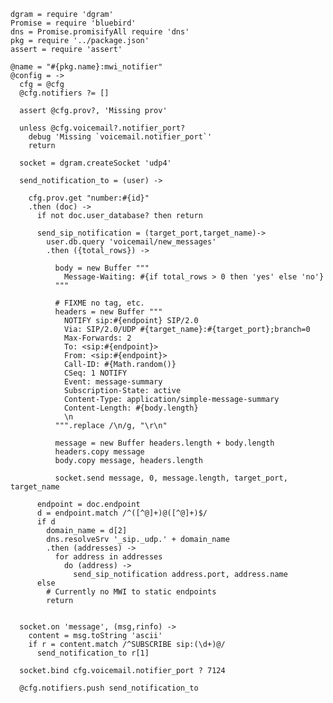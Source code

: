     dgram = require 'dgram'
    Promise = require 'bluebird'
    dns = Promise.promisifyAll require 'dns'
    pkg = require '../package.json'
    assert = require 'assert'

    @name = "#{pkg.name}:mwi_notifier"
    @config = ->
      cfg = @cfg
      @cfg.notifiers ?= []

      assert @cfg.prov?, 'Missing prov'

      unless @cfg.voicemail?.notifier_port?
        debug 'Missing `voicemail.notifier_port`'
        return

      socket = dgram.createSocket 'udp4'

      send_notification_to = (user) ->

        cfg.prov.get "number:#{id}"
        .then (doc) ->
          if not doc.user_database? then return

          send_sip_notification = (target_port,target_name)->
            user.db.query 'voicemail/new_messages'
            .then ({total_rows}) ->

              body = new Buffer """
                Message-Waiting: #{if total_rows > 0 then 'yes' else 'no'}
              """

              # FIXME no tag, etc.
              headers = new Buffer """
                NOTIFY sip:#{endpoint} SIP/2.0
                Via: SIP/2.0/UDP #{target_name}:#{target_port};branch=0
                Max-Forwards: 2
                To: <sip:#{endpoint}>
                From: <sip:#{endpoint}>
                Call-ID: #{Math.random()}
                CSeq: 1 NOTIFY
                Event: message-summary
                Subscription-State: active
                Content-Type: application/simple-message-summary
                Content-Length: #{body.length}
                \n
              """.replace /\n/g, "\r\n"

              message = new Buffer headers.length + body.length
              headers.copy message
              body.copy message, headers.length

              socket.send message, 0, message.length, target_port, target_name

          endpoint = doc.endpoint
          d = endpoint.match /^([^@]+)@([^@]+)$/
          if d
            domain_name = d[2]
            dns.resolveSrv '_sip._udp.' + domain_name
            .then (addresses) ->
              for address in addresses
                do (address) ->
                  send_sip_notification address.port, address.name
          else
            # Currently no MWI to static endpoints
            return


      socket.on 'message', (msg,rinfo) ->
        content = msg.toString 'ascii'
        if r = content.match /^SUBSCRIBE sip:(\d+)@/
          send_notification_to r[1]

      socket.bind cfg.voicemail.notifier_port ? 7124

      @cfg.notifiers.push send_notification_to
